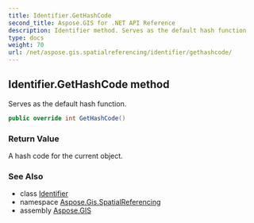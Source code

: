 ```yaml
---
title: Identifier.GetHashCode
second_title: Aspose.GIS for .NET API Reference
description: Identifier method. Serves as the default hash function
type: docs
weight: 70
url: /net/aspose.gis.spatialreferencing/identifier/gethashcode/
---
```

## Identifier.GetHashCode method

Serves as the default hash function.

```csharp
public override int GetHashCode()
```

### Return Value

A hash code for the current object.

### See Also

* class [Identifier](../)
* namespace [Aspose.Gis.SpatialReferencing](../../identifier/)
* assembly [Aspose.GIS](../../../)


